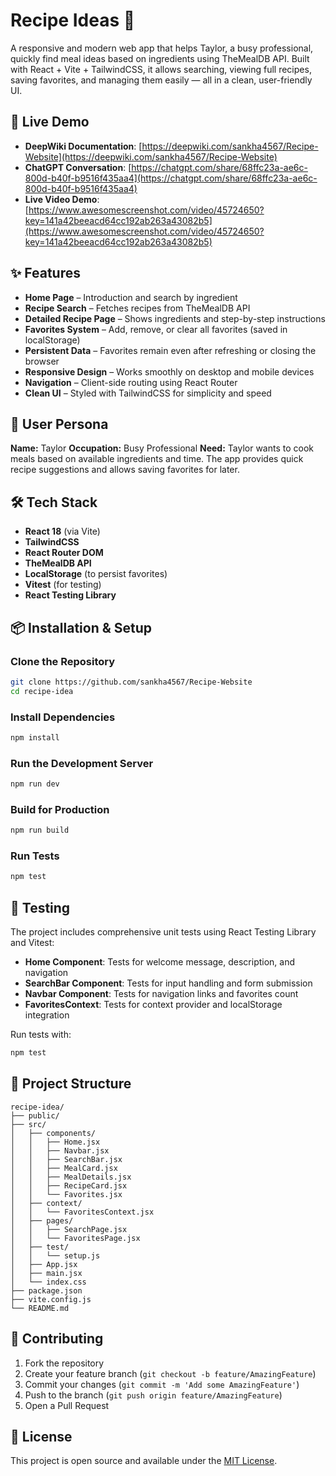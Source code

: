 # Recipe Ideas 🍳

A responsive and modern web app that helps Taylor, a busy professional, quickly find meal ideas based on ingredients using TheMealDB API.
Built with React + Vite + TailwindCSS, it allows searching, viewing full recipes, saving favorites, and managing them easily — all in a clean, user-friendly UI.

## 🚀 Live Demo

- **DeepWiki Documentation**: [https://deepwiki.com/sankha4567/Recipe-Website](https://deepwiki.com/sankha4567/Recipe-Website)
- **ChatGPT Conversation**: [https://chatgpt.com/share/68ffc23a-ae6c-800d-b40f-b9516f435aa4](https://chatgpt.com/share/68ffc23a-ae6c-800d-b40f-b9516f435aa4)
- **Live Video Demo**: [https://www.awesomescreenshot.com/video/45724650?key=141a42beeacd64cc192ab263a43082b5](https://www.awesomescreenshot.com/video/45724650?key=141a42beeacd64cc192ab263a43082b5)

## ✨ Features

- **Home Page** – Introduction and search by ingredient
- **Recipe Search** – Fetches recipes from TheMealDB API
- **Detailed Recipe Page** – Shows ingredients and step-by-step instructions
- **Favorites System** – Add, remove, or clear all favorites (saved in localStorage)
- **Persistent Data** – Favorites remain even after refreshing or closing the browser
- **Responsive Design** – Works smoothly on desktop and mobile devices
- **Navigation** – Client-side routing using React Router
- **Clean UI** – Styled with TailwindCSS for simplicity and speed

## 👤 User Persona

**Name:** Taylor
**Occupation:** Busy Professional
**Need:** Taylor wants to cook meals based on available ingredients and time.
The app provides quick recipe suggestions and allows saving favorites for later.

## 🛠️ Tech Stack

- **React 18** (via Vite)
- **TailwindCSS**
- **React Router DOM**
- **TheMealDB API**
- **LocalStorage** (to persist favorites)
- **Vitest** (for testing)
- **React Testing Library**

## 📦 Installation & Setup

### Clone the Repository
```bash
git clone https://github.com/sankha4567/Recipe-Website
cd recipe-idea
```

### Install Dependencies
```bash
npm install
```

### Run the Development Server
```bash
npm run dev
```

### Build for Production
```bash
npm run build
```

### Run Tests
```bash
npm test
```

## 🧪 Testing

The project includes comprehensive unit tests using React Testing Library and Vitest:

- **Home Component**: Tests for welcome message, description, and navigation
- **SearchBar Component**: Tests for input handling and form submission
- **Navbar Component**: Tests for navigation links and favorites count
- **FavoritesContext**: Tests for context provider and localStorage integration

Run tests with:
```bash
npm test
```

## 📁 Project Structure

```
recipe-idea/
├── public/
├── src/
│   ├── components/
│   │   ├── Home.jsx
│   │   ├── Navbar.jsx
│   │   ├── SearchBar.jsx
│   │   ├── MealCard.jsx
│   │   ├── MealDetails.jsx
│   │   ├── RecipeCard.jsx
│   │   └── Favorites.jsx
│   ├── context/
│   │   └── FavoritesContext.jsx
│   ├── pages/
│   │   ├── SearchPage.jsx
│   │   └── FavoritesPage.jsx
│   ├── test/
│   │   └── setup.js
│   ├── App.jsx
│   ├── main.jsx
│   └── index.css
├── package.json
├── vite.config.js
└── README.md
```

## 🤝 Contributing

1. Fork the repository
2. Create your feature branch (`git checkout -b feature/AmazingFeature`)
3. Commit your changes (`git commit -m 'Add some AmazingFeature'`)
4. Push to the branch (`git push origin feature/AmazingFeature`)
5. Open a Pull Request

## 📄 License

This project is open source and available under the [MIT License](LICENSE).